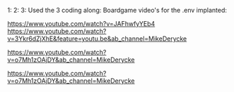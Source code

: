 1: 
2: 
3: Used the 3 coding along: Boardgame video's for the .env implanted: 

https://www.youtube.com/watch?v=JAFhwfyYEb4
https://www.youtube.com/watch?v=3Ykr6dZjXhE&feature=youtu.be&ab_channel=MikeDerycke

https://www.youtube.com/watch?v=o7Mh1zOAjDY&ab_channel=MikeDerycke

https://www.youtube.com/watch?v=o7Mh1zOAjDY&ab_channel=MikeDerycke

